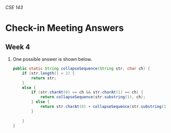 _CSE 143_
# Check-in Meeting Answers
## Week 4

1. One possible answer is shown below.

	```java
	public static String collapseSequence(String str, char ch) {
		if (str.length() < 2) {
			return str;
		}
		else {
			if (str.charAt(0) == ch && str.charAt(1) == ch) {
				return collapseSequence(str.substring(1), ch);
			} else {
				return str.charAt(0) + collapseSequence(str.substring(1), ch);
			}
			
		}
	}
	```
